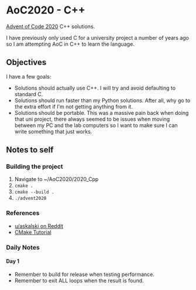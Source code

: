 # AoC2020 - C++

[Advent of Code 2020](https://adventofcode.com/2020/) C++ solutions.

I have previously only used C for a university project a number of years ago so I am attempting AoC in C++ to learn the language.

## Objectives
I have a few goals:
 - Solutions should actually use C++. I will try and avoid defaulting to standard C.
 - Solutions should run faster than my Python solutions. After all, why go to the extra effort if I'm not getting anything from it.
 - Solutions should be portable. This was a massive pain back when doing that uni project, there always seemed to be issues when moving between my PC and the lab computers so I want to make sure I can write something that just works.

## Notes to self
### Building the project
1. Navigate to ~/AoC2020/2020_Cpp
2. `cmake .`
3. `cmake --build .`
4. `./advent2020`

### References
 - [u/askalski on Reddit](https://www.reddit.com/r/adventofcode/comments/kkq6r3/2020_optimized_solutions_in_c_291_ms_total/)
 - [CMake Tutorial](https://cmake.org/cmake/help/latest/guide/tutorial/index.html)

 ### Daily Notes
 #### Day 1
  - Remember to build for release when testing performance.
  - Remember to exit ALL loops when the result is found.
 